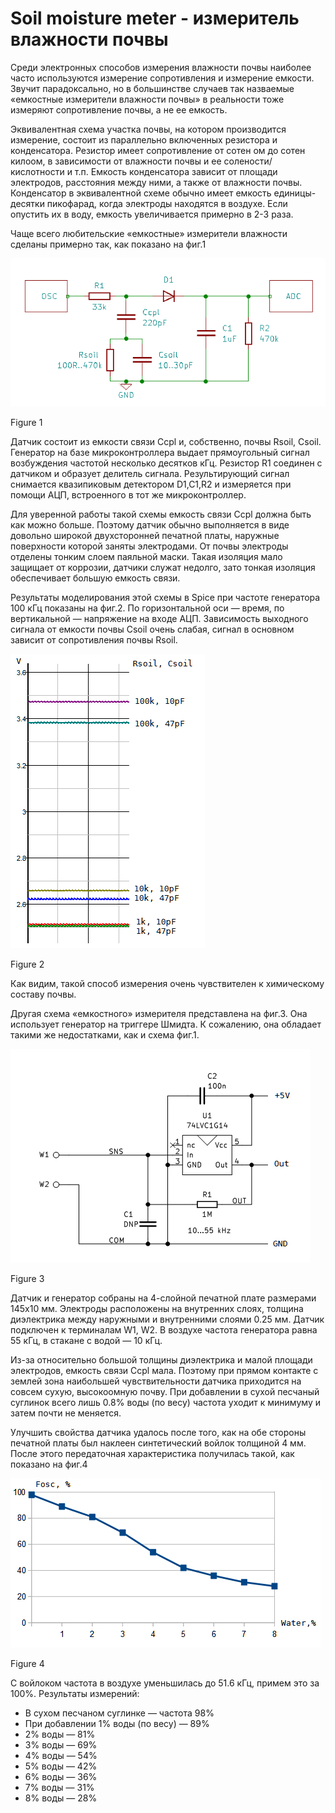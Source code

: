 # Soil moisture meter - измеритель влажности почвы

Среди электронных способов измерения влажности почвы наиболее часто используются измерение сопротивления и измерение емкости.  Звучит парадоксально, но в большинстве случаев так назваемые «емкостные измерители влажности почвы» в реальности тоже измеряют сопротивление почвы, а не ее емкость.

Эквивалентная схема участка почвы, на котором производится измерение, состоит из параллельно включенных резистора и конденсатора. Резистор имеет сопротивление от сотен ом до сотен килоом, в зависимости от влажности почвы и ее солености/кислотности и т.п. Емкость конденсатора зависит от площади электродов, расстояния между ними, а также от влажности почвы. Конденсатор в эквивалентной схеме обычно имеет емкость единицы-десятки пикофарад, когда электроды находятся в воздухе. Если опустить их в воду, емкость увеличивается примерно в 2-3 раза. 

Чаще всего любительские «емкостные» измерители влажности сделаны примерно так, как показано на фиг.1

![Figure 1](https://github.com/akouz/Soil_moisture/blob/master/pic/Fig_1.png)

Figure 1

Датчик состоит из емкости связи Ccpl и, собственно, почвы Rsoil, Csoil. Генератор на базе микроконтроллера выдает прямоугольный сигнал возбуждения частотой несколько десятков кГц. Резистор R1 соединен с датчиком и образует делитель сигнала. Результирующий сигнал  снимается квазипиковым детектором D1,C1,R2 и  измеряется при помощи АЦП, встроенного в тот же микроконтроллер. 

Для уверенной работы такой схемы емкость связи Ccpl должна быть как можно больше. Поэтому датчик обычно выполняется в виде довольно широкой двухсторонней печатной платы, наружные поверхности которой заняты электродами. От почвы электроды отделены тонким слоем паяльной маски. Такая изоляция мало защищает от коррозии, датчики служат недолго, зато тонкая изоляция обеспечивает большую емкость связи. 

Результаты моделирования этой схемы в Spice при частоте генератора 100 кГц показаны на фиг.2. По горизонтальной оси — время, по вертикальной — напряжение на входе АЦП. Зависимость выходного сигнала от емкости почвы Csoil очень слабая, сигнал в основном зависит от сопротивления почвы Rsoil.

![Figure 2](https://github.com/akouz/Soil_moisture/blob/master/pic/Fig_2.png)

Figure 2

Как видим, такой способ измерения очень чувствителен к химическому составу почвы.

Другая схема «емкостного» измерителя представлена на фиг.3. Она использует генератор на триггере Шмидта. К сожалению, она обладает такими же недостатками, как и схема фиг.1.

![Figure 3](https://github.com/akouz/Soil_moisture/blob/master/pic/Fig_3.png)

Figure 3

Датчик и генератор собраны на 4-слойной печатной плате размерами 145х10 мм. Электроды расположены на внутренних слоях, толщина диэлектрика между наружными и внутренними слоями 0.25 мм.  Датчик подключен к терминалам W1, W2. В воздухе частота генератора равна 55 кГц, в стакане с водой — 10 кГц.

Из-за относительно большой толщины диэлектрика и малой площади электродов, емкость связи Ccpl мала. Поэтому при прямом контакте с землей зона наибольшей чувствительности датчика приходится на совсем сухую, высокоомную почву. При добавлении в сухой песчаный суглинок всего лишь 0.8% воды (по весу) частота уходит к минимуму и затем почти не меняется. 

Улучшить свойства датчика удалось после того, как на обе стороны печатной платы был наклеен синтетический войлок толщиной 4 мм. После этого передаточная характеристика получилась такой, как показано на фиг.4

![Figure 4](https://github.com/akouz/Soil_moisture/blob/master/pic/Fig_4.png)

Figure 4

С войлоком частота в воздухе уменьшилась до 51.6 кГц, примем это за 100%. Результаты измерений:
  * В сухом песчаном суглинке — частота 98%
  * При добавлении 1% воды (по весу) — 89%
  * 2% воды — 81%
  * 3% воды — 69%
  * 4% воды — 54%
  * 5% воды — 42%
  * 6% воды — 36%
  * 7% воды — 31%
  * 8% воды — 28%
